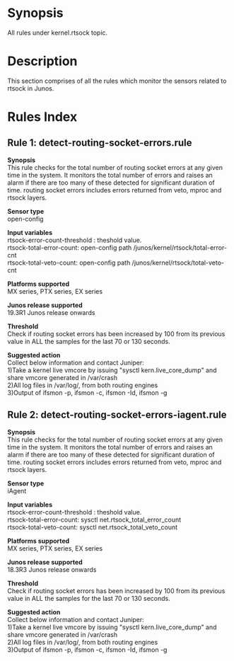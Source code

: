 # Synopsis
All rules under kernel.rtsock topic.

# Description
This section comprises of all the rules which monitor the sensors related to rtsock in Junos.

# Rules Index

## Rule 1: detect-routing-socket-errors.rule
**Synopsis**            
This rule checks for the total number of routing socket errors at any given time in the system. It monitors the total number of errors and raises an alarm if there are too many of these detected for significant duration of time. routing socket errors includes errors returned from veto, mproc and rtsock layers.

**Sensor type**           
open-config

**Input variables**           
rtsock-error-count-threshold : theshold value.          
rtsock-total-error-count: open-config path /junos/kernel/rtsock/total-error-cnt          
rtsock-total-veto-count: open-config path /junos/kernel/rtsock/total-veto-cnt         

**Platforms supported**                    
MX series, PTX series, EX series

**Junos release supported**              
19.3R1 Junos release onwards

**Threshold**                 
Check if routing socket errors has been increased by 100 from its previous value in ALL the samples for the last 70 or 130 seconds. 

**Suggested action**          
Collect below information and contact Juniper:       
1)Take a kernel live vmcore by issuing "sysctl kern.live_core_dump" and share vmcore generated in /var/crash          
2)All log files in /var/log/, from both routing engines          
3)Output of ifsmon -p, ifsmon -c, ifsmon -Id, ifsmon -g               

## Rule 2: detect-routing-socket-errors-iagent.rule

**Synopsis**                   
This rule checks for the total number of routing socket errors at any given time in the system. It monitors the total number of errors and raises an alarm if there are too many of these detected for significant duration of time. routing socket errors includes errors returned from veto, mproc and rtsock layers.

**Sensor type**           
iAgent

**Input variables**             
rtsock-error-count-threshold : theshold value.          
rtsock-total-error-count: sysctl net.rtsock_total_error_count         
rtsock-total-veto-count: sysctl net.rtsock_total_veto_count               

**Platforms supported**               
MX series, PTX series, EX series

**Junos release supported**             
18.3R3 Junos release onwards

**Threshold**                 
Check if routing socket errors has been increased by 100 from its previous value in ALL the samples for the last 70 or 130 seconds.

**Suggested action**                  
Collect below information and contact Juniper:              
1)Take a kernel live vmcore by issuing "sysctl kern.live_core_dump" and share vmcore generated in /var/crash        
2)All log files in /var/log/, from both routing engines        
3)Output of ifsmon -p, ifsmon -c, ifsmon -Id, ifsmon -g          
